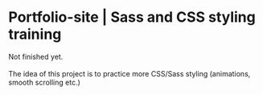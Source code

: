 # Portfolio-site | Sass and CSS styling training
Not finished yet.<br><br>
The idea of this project is to practice more CSS/Sass styling (animations, smooth scrolling etc.) 
